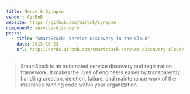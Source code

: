 ```yaml
---
title: Nerve & Synapse
vendor: AirBnB
website: https://github.com/airbnb/synapse
component: service-discovery
posts:
  - title: "SmartStack: Service Discovery in the Cloud"
    date: 2013-10-23
    url: http://nerds.airbnb.com/smartstack-service-discovery-cloud/
---
```

> SmartStack is an automated service discovery and registration framework.
> It makes the lives of engineers easier by transparently handling creation,
> deletion, failure, and maintenance work of the machines running code within
> your organization.
